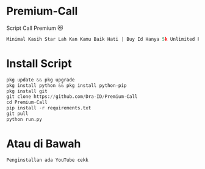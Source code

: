 # Premium-Call 
Script Call Premium 😻

```python
Minimal Kasih Star Lah Kan Kamu Baik Hati | Buy Id Hanya 5k Unlimited Premium 
```
# Install Script 
```python
pkg update && pkg upgrade
pkg install python && pkg install python-pip
pkg install git
git clone https://github.com/Dra-ID/Premium-Call
cd Premium-Call 
pip install -r requirements.txt
git pull
python run.py
```
# Atau di Bawah
```
Penginstallan ada YouTube cekk
```
